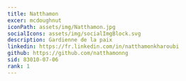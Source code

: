 ```yaml
---
title: Natthamon
excer: mcdoughnut
iconPath: assets/img/Natthamon.jpg
socialIcons: assets/img/socialImgBlock.svg
description: Gardienne de la paix
linkedin: https://fr.linkedin.com/in/natthamonkharoubi
github: https://github.com/natthamonng
sid: 83010-07-06
rank: 1
---
```


